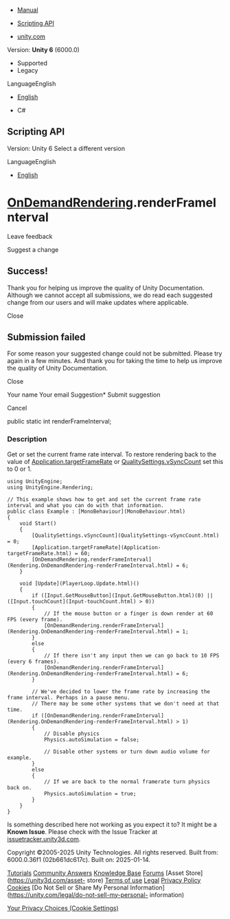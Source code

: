 [ ]()

  * [Manual](../Manual/index.html)
  * [Scripting API](../ScriptReference/index.html)

  * [unity.com](https://unity.com/)

Version: **Unity 6** (6000.0)

  * Supported
  * Legacy

LanguageEnglish

  * [English]()

  * C#

[ ](https://docs.unity3d.com)

## Scripting API

Version: Unity 6 Select a different version

LanguageEnglish

  * [English]()

#  [OnDemandRendering](Rendering.OnDemandRendering.html).renderFrameInterval

Leave feedback

Suggest a change

## Success!

Thank you for helping us improve the quality of Unity Documentation. Although
we cannot accept all submissions, we do read each suggested change from our
users and will make updates where applicable.

Close

## Submission failed

For some reason your suggested change could not be submitted. Please <a>try
again</a> in a few minutes. And thank you for taking the time to help us
improve the quality of Unity Documentation.

Close

Your name Your email Suggestion* Submit suggestion

Cancel

[ ]()

public static int renderFrameInterval;

### Description

Get or set the current frame rate interval. To restore rendering back to the
value of [Application.targetFrameRate](Application-targetFrameRate.html) or
[QualitySettings.vSyncCount](QualitySettings-vSyncCount.html) set this to 0 or
1.

    
    
    using UnityEngine;
    using UnityEngine.Rendering;  
      
    // This example shows how to get and set the current frame rate interval and what you can do with that information.
    public class Example : [MonoBehaviour](MonoBehaviour.html)
    {
        void Start()
        {
            [QualitySettings.vSyncCount](QualitySettings-vSyncCount.html) = 0;
            [Application.targetFrameRate](Application-targetFrameRate.html) = 60;
            [OnDemandRendering.renderFrameInterval](Rendering.OnDemandRendering-renderFrameInterval.html) = 6;
        }  
      
        void [Update](PlayerLoop.Update.html)()
        {
            if ([Input.GetMouseButton](Input.GetMouseButton.html)(0) || ([Input.touchCount](Input-touchCount.html) > 0))
            {
                // If the mouse button or a finger is down render at 60 FPS (every frame).
                [OnDemandRendering.renderFrameInterval](Rendering.OnDemandRendering-renderFrameInterval.html) = 1;
            }
            else
            {
                // If there isn't any input then we can go back to 10 FPS (every 6 frames).
                [OnDemandRendering.renderFrameInterval](Rendering.OnDemandRendering-renderFrameInterval.html) = 6;
            }  
      
            // We've decided to lower the frame rate by increasing the frame interval. Perhaps in a pause menu.
            // There may be some other systems that we don't need at that time.
            if ([OnDemandRendering.renderFrameInterval](Rendering.OnDemandRendering-renderFrameInterval.html) > 1)
            {
                // Disable physics
                Physics.autoSimulation = false;  
      
                // Disable other systems or turn down audio volume for example.
            }
            else
            {
                // If we are back to the normal framerate turn physics back on.
                Physics.autoSimulation = true;
            }
        }
    }
    

Is something described here not working as you expect it to? It might be a
**Known Issue**. Please check with the Issue Tracker at
[issuetracker.unity3d.com](https://issuetracker.unity3d.com).

Copyright ©2005-2025 Unity Technologies. All rights reserved. Built from:
6000.0.36f1 (02b661dc617c). Built on: 2025-01-14.

[Tutorials](https://unity3d.com/learn) [Community
Answers](https://answers.unity3d.com) [Knowledge
Base](https://support.unity3d.com/hc/en-us)
[Forums](https://forum.unity3d.com) [Asset Store](https://unity3d.com/asset-
store) [Terms of use](https://docs.unity3d.com/Manual/TermsOfUse.html)
[Legal](https://unity.com/legal) [Privacy
Policy](https://unity.com/legal/privacy-policy)
[Cookies](https://unity.com/legal/cookie-policy) [Do Not Sell or Share My
Personal Information](https://unity.com/legal/do-not-sell-my-personal-
information)

[Your Privacy Choices (Cookie Settings)](javascript:void\(0\);)


